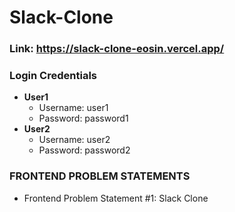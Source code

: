 # Slack-Clone
### Link: https://slack-clone-eosin.vercel.app/
### Login Credentials
- **User1** 
  - Username: user1
  - Password: password1
- **User2**
  - Username: user2
  - Password: password2
### FRONTEND PROBLEM STATEMENTS
- Frontend Problem Statement #1: Slack Clone

